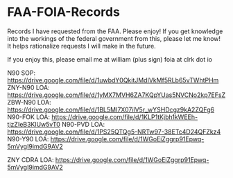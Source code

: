 # FAA-FOIA-Records

Records I have requested from the FAA. Please enjoy! If you get knowledge into the workings of the federal government from this, please let me know! It helps rationalize requests I will make in the future.

If you enjoy this, please email me at william (plus sign) foia at   clrk    dot io

N90 SOP: https://drive.google.com/file/d/1uwbdY0QkitJMdIVkMf5RLb65vTWhtPHm
ZNY-N90 LOA: https://drive.google.com/file/d/1yMX7MVH6ZA7KQpYUas5NVCNo2kp7EFsZ
ZBW-N90 LOA: https://drive.google.com/file/d/1BL5MI7X07ilV5r_wYSHDcgz9kA2ZQFg6
N90-FOK LOA: https://drive.google.com/file/d/1KLP1tKjbh1kWEEh-tjzZIeB3KlUw5vT0
N90-PVD LOA: https://drive.google.com/file/d/1PS25QTQg5-NRTw97-38ETc4D24QFZkz4
N90-Y90 LOA: https://drive.google.com/file/d/1WGoEiZggrp91Epwq-5mVygI9imdG9AV2

ZNY CDRA LOA: https://drive.google.com/file/d/1WGoEiZggrp91Epwq-5mVygI9imdG9AV2
